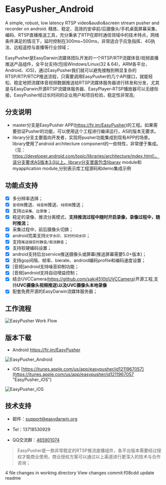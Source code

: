 # EasyPusher_Android
 
A simple, robust, low latency RTSP video&audio&screen stream pusher and recorder on android. 精炼、稳定、高效的安卓前/后摄像头/手机桌面屏幕采集、编码、RTSP直播推送工具，充分秉承了RTP在即时通信领域中的技术特点，网络条件满足的情况下，延时控制在300ms~500ms，非常适合于应急指挥、4G执法、远程遥控与直播等行业领域；
 
EasyPusher是EasyDarwin流媒体团队开发的一个RTSP/RTP流媒体音/视频直播推送产品组件，全平台支持(包括Windows/Linux(32 & 64)，ARM各平台，Android、iOS)，通过EasyPusher我们就可以避免接触到稍显复杂的RTSP/RTP/RTCP推送流程，只需要调用EasyPusher的几个API接口，就能轻松、稳定地把流媒体音视频数据推送给RTSP流媒体服务器进行转发和分发，尤其是与EasyDarwin开源RTSP流媒体服务器、EasyPlayer-RTSP播放器可以无缝衔接，EasyPusher经过长时间的企业用户和项目检验，稳定性非常高;
 
## 分支说明 ##
 
- master分支是EasyPusher APP(https://fir.im/EasyPusher)的工程。如果需要验证Pusher的功能，可以使用这个工程进行编译运行，AS的版本无要求。
- library分支主要面向开发者，实现将pusher功能集成到现有APP的场景。library使用了android architecture component的一些特性，非常便于集成。（见：https://developer.android.com/topic/libraries/architecture/index.html）。该分支要求AS版本3.0以上。library分支里面包含libaray module和myapplication module,分别表示库工程源码和demo集成示例
 
## 功能点支持 ##
 
- [x] 多分辨率选择；
- [x] `音视频`推送、`纯音频`推送、`纯视频`推送；
- [x] 支持`边采集、边录像`；
- [x] 稳定的录像、推流分离模式，**支持推流过程中随时开启录像，录像过程中，随时推流；**
- [x] 采集过程中，前后摄像头切换；
- [x] android完美支持`文字水印、实时时间水印`；
- [x] 支持`推送端实时静音/取消静音`；
- [x] 支持软硬编码设置；
- [x] android支持后台service推送摄像头或屏幕(推送屏幕需要5.0+版本)；
- [x] 支持gop间隔、帧率、bierate、android编码profile和编码速度设置；
- [x] [音频]android支持噪音抑制功能；
- [x] [音频]android支持自动增益控制；
- [x] 结合UVCCamera(https://github.com/saki4510t/UVCCamera)开源工程,支持**UVC摄像头视频推送\以及UVC摄像头本地录像**
- [x] 配套免费开源的EasyDarwin流媒体服务器；
 
## 工作流程 ##
 
![EasyPusher Work Flow](http://www.easydarwin.org/github/images/easypusher/easypusher_android_workfolw.png)
 
## 版本下载 ##
 
- Android [https://fir.im/EasyPusher ](https://fir.im/EasyPusher "EasyPusher_Android")
 
![EasyPusher_Android](http://www.easydarwin.org/skin/bs/images/app/EasyPusher_AN.png)
 
- iOS [https://itunes.apple.com/us/app/easypusher/id1211967057](https://itunes.apple.com/us/app/easypusher/id1211967057 "EasyPusher_iOS")
 
![EasyPusher_iOS](http://www.easydarwin.org/skin/bs/images/app/EasyPusher_iOS.png)
 
 
## 技术支持 ##
 
- 邮件：[support@easydarwin.org](mailto:support@easydarwin.org) 
 
- Tel：13718530929
 
- QQ交流群：[465901074](http://jq.qq.com/?_wv=1027&k=2G045mo "EasyPusher & EasyRTSPClient")
 
> EasyPusher是一款非常稳定的RTSP推流直播组件，各平台版本需要经过授权才能商业使用，商业授权方案可以通过以上渠道进行更深入的技术与合作咨询；
 
4 file changes in working directory
View changes
commit:f08cdd
update readme
